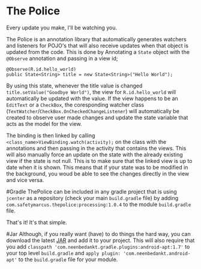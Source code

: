# The Police
Every update you make, I'll be watching you.

The Police is an annotation library that automatically generates watchers and listeners for POJO's that will also receive updates when that object is updated from the code. This is done by Annotating a `State` object with the `@Observe` annotation and passing in a view id;

```
@Observe(R.id.hello_world)
public State<String> title = new State<String>("Hello World");
```

By using this state, whenever the title value is changed `title.setValue("Goodbye World")`, the view for `R.id.hello_world` will automatically be updated with the value. If the view happens to be an `EditText` or a `CheckBox`, the coresponding watcher class (`TextWatcher`/`CheckBox.OnCheckedChangeListener`) will automatically be created to observe user made changes and update the state variable that acts as the model for the view.

The binding is then linked by calling `<class_name>ViewBinding.watch(activity);` on the class with the annotations and then passing in the activity that contains the views. This will also manually force an update on the state with the already existing view if the state is not null. This is to make sure that the linked view is up to date when it is shown. This means that if your state was to be modified in the background, you woud be able to see the changes directly in the view and vice versa.

#Gradle
ThePolice can be included in any gradle project that is using `jcenter` as a repository (check your main `build.gradle` file) by adding 
`com.safetymarcus.thepolice:processing:1.0.4` to the module `build.gradle` file.

That's it! It's that simple.

#Jar
Although, if you really want (have) to do things the hard way, you can download the latest <a href="https://drive.google.com/file/d/0B9zL9B65mpLlMi14MF91NTEyakk/view?usp=sharing">JAR</a> and add it to your project. This will also require that you add `classpath 'com.neenbedankt.gradle.plugins:android-apt:1.7'` to your top level `build.gradle` and `apply plugin: 'com.neenbedankt.android-apt'` to the `build.gradle` file for your module.
